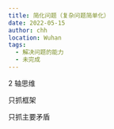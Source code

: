 ```yaml
---
title: 简化问题（复杂问题简单化）
date: 2022-05-15
author: chh
location: Wuhan
tags:
  - 解决问题的能力
  - 未完成
---
```


2 轴思维

只抓框架

只抓主要矛盾
